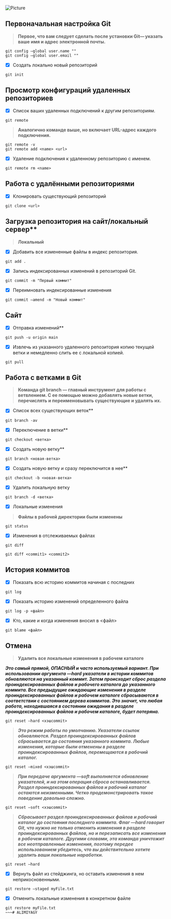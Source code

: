  
![Picture](https://forumsamogon.ru/wp-content/uploads/0/a/b/0ab4e95f744fa77c3551e358bb37f795.jpg)
   ## Первоначальная настройка Git
> **Первое, что вам следует сделать после установки Git— указать ваше имя и адрес электронной почты.**

~~~
git config —global user.name ""
git config —global user.email ""
~~~

- [X] Создать локально новый репозиторий

~~~
git init
~~~

## Просмотр конфигураций удаленных репозиториев
- [X] Список ваших удаленных подключений к другим репозиториям.

~~~
git remote
~~~

> **Аналогично команде выше, но включает URL-адрес каждого подключения.**

~~~
git remote -v
git remote add <name> <url>
~~~

- [X] Удаление подключения к удаленному репозиторию с именем.

~~~
git remote rm <name>
~~~

## Работа с удалёнными репозиториями

- [X] Клонировать существующий репозиторий

~~~
git clone <url>
~~~

## Загрузка репозитория на сайт/локальный сервер**
> **Локальный**

- [X] Добавить все измененные файлы в индекс репозитория.

~~~
git add .
~~~

- [X] Запись индексированных изменений в репозиторий Git.

~~~
git commit -m "Первый коммит"
~~~

- [X] Переимновать индексированные изменения

~~~
git commit —amend -m "Новый коммит"
~~~

## Сайт
- [X] Отправка изменений**

~~~
git push -u origin main
~~~

- [X] Извлечь из указанного удаленного репозитория копию текущей ветки и немедленно слить ее с локальной копией.

~~~
git pull
~~~

## Работа с ветками в Git
> **Команда git branch — главный инструмент для работы с ветвлением. С ее помощью можно добавлять новые ветки, перечислять и переименовывать существующие и удалять их.**

- [X] Список всех существующих веток**

~~~
git branch -av
~~~

- [X] Переключение в ветки**

~~~
git checkout <ветка>
~~~

- [X] Создать новую ветку**

~~~
git branch <новая-ветка>
~~~

- [X] Создать новую ветку и сразу переключится в нее**

~~~
git checkout -b <новая-ветка>
~~~

- [X] Удалить локальную ветку

~~~
git branch -d <ветка>
~~~

- [X] Локальные изменения
> **Файлы в рабочей директории были изменены**

~~~
git status
~~~

- [X] Изменения в отслеживаемых файлах

~~~
git diff
~~~

~~~
git diff <commit1> <commit2>
~~~

## История коммитов
- [X] Показать всю историю коммитов начиная с последних

~~~
git log
~~~

- [X] Показать историю изменений определенного файла

~~~
git log -p <файл>
~~~

- [X] Кто, какие и когда изменения вносил в <файл>

~~~
git blame <файл>
~~~

## Отмена
> **Удалить все локальные изменения в рабочем каталоге**

***Это самый прямой, ОПАСНЫЙ и часто используемый вариант. При использовании аргумента —hard указатели в истории коммитов обновляются на указанный коммит. Затем происходит сброс раздела проиндексированных файлов и рабочего каталога до указанного коммита. Все предыдущие ожидающие изменения в разделе проиндексированных файлов и рабочем каталоге сбрасываются в соответствии с состоянием дерева коммитов. Это значит, что любая работа, находившаяся в состоянии ожидания в разделе проиндексированных файлов и рабочем каталоге, будет потеряна.***

~~~
git reset —hard <хэшcommit>
~~~

> ***Это режим работы по умолчанию. Указатели ссылок обновляются. Раздел проиндексированных файлов сбрасывается до состояния указанного коммита. Любые изменения, которые были отменены в разделе проиндексированных файлов, перемещаются в рабочий каталог.***

~~~
git reset —mixed <хэшcommit>
~~~

> ***При передаче аргумента —soft выполняется обновление указателей, и на этом операция сброса останавливается. Раздел проиндексированных файлов и рабочий каталог остаются неизменными. Четко продемонстрировать такое поведение довольно сложно.***

~~~
git reset —soft <хэшcommit>
~~~

> ***Сбрасывает раздел проиндексированных файлов и рабочий каталог до состояния последнего коммита. Флаг —hard говорит Git, что нужно не только отменить изменения в разделе проиндексированных файлов, но и перезаписать все изменения в рабочем каталоге. Другими словами, эта команда уничтожит все неотправленные изменения, поэтому передее использованием убедитесь, что вы действительно хотите удалить ваши локальные наработки.***

~~~
git reset —hard
~~~

- [X] Вернуть файл из стейджинга, но оставить изменения в нем неприкосновенными.

~~~
git restore —staged myFile.txt
~~~

- [X] Отменить локальные изменения в конкретном файле

~~~
git restore myFile.txt
~~~#   A L I M I Y A G Y  
 